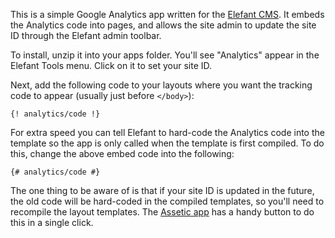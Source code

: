 This is a simple Google Analytics app written for the [Elefant CMS](http://github.com/jbroadway/elefant).
It embeds the Analytics code into pages, and allows the site admin
to update the site ID through the Elefant admin toolbar.

To install, unzip it into your apps folder. You'll see "Analytics" appear
in the Elefant Tools menu. Click on it to set your site ID.

Next, add the following code to your layouts where you want the tracking
code to appear (usually just before `</body>`):

```
{! analytics/code !}
```

For extra speed you can tell Elefant to hard-code the Analytics code into
the template so the app is only called when the template is first compiled. 
To do this, change the above embed code into the following:

```
{# analytics/code #}
```

The one thing to be aware of is that if your site ID is updated in the future,
the old code will be hard-coded in the compiled templates, so you'll need
to recompile the layout templates. The [Assetic app](http://github.com/jbroadway/assetic)
has a handy button to do this in a single click.
